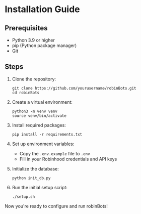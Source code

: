 # Installation Guide

## Prerequisites

- Python 3.9 or higher
- pip (Python package manager)
- Git

## Steps

1. Clone the repository:
   ```
   git clone https://github.com/yourusername/robinBots.git
   cd robinBots
   ```

2. Create a virtual environment:
   ```
   python3 -m venv venv
   source venv/bin/activate
   ```

3. Install required packages:
   ```
   pip install -r requirements.txt
   ```

4. Set up environment variables:
   - Copy the `.env.example` file to `.env`
   - Fill in your Robinhood credentials and API keys

5. Initialize the database:
   ```
   python init_db.py
   ```

6. Run the initial setup script:
   ```
   ./setup.sh
   ```

Now you're ready to configure and run robinBots!
